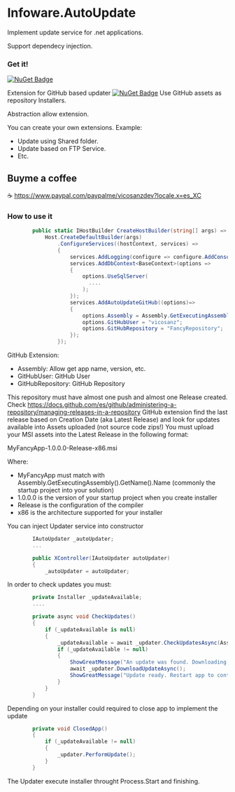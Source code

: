 # Infoware.AutoUpdate
 
Implement update service for .net applications.

Support dependecy injection.

### Get it!
[![NuGet Badge](https://buildstats.info/nuget/Infoware.AutoUpdate)](https://www.nuget.org/packages/Infoware.AutoUpdate/)

Extension for GitHub based updater
[![NuGet Badge](https://buildstats.info/nuget/Infoware.AutoUpdate.GitHub)](https://www.nuget.org/packages/Infoware.AutoUpdate.GitHub/)
Use GitHub assets as repository Installers.

Abstraction allow extension. 

You can create your own extensions.
Example:
- Update using Shared folder.
- Update based on FTP Service.
- Etc.

## Buyme a coffee
:coffee: https://www.paypal.com/paypalme/vicosanzdev?locale.x=es_XC

### How to use it

```csharp
        public static IHostBuilder CreateHostBuilder(string[] args) =>
            Host.CreateDefaultBuilder(args)
                .ConfigureServices((hostContext, services) =>
                {
                    services.AddLogging(configure => configure.AddConsole());
                    services.AddDbContext<BaseContext>(options =>
                    {
                        options.UseSqlServer(
                          ....
                        );
                    });
                    services.AddAutoUpdateGitHub((options)=>
                    {
                        options.Assembly = Assembly.GetExecutingAssembly();
                        options.GitHubUser = "vicosanz";
                        options.GitHubRepository = "FancyRepository";
                    });
                });
```

GitHub Extension:
- Assembly: Allow get app name, version, etc.
- GitHubUser: GitHub User
- GitHubRepository: GitHub Repository

This repository must have almost one push and almost one Release created. Check https://docs.github.com/es/github/administering-a-repository/managing-releases-in-a-repository
GitHub extension find the last release based on Creation Date (aka Latest Release) and look for updates available into Assets uploaded (not source code zips!)
You must upload your MSI assets into the Latest Release in the following format:

MyFancyApp-1.0.0.0-Release-x86.msi

Where:
- MyFancyApp must match with Assembly.GetExecutingAssembly().GetName().Name (commonly the startup project into your solution)
- 1.0.0.0 is the version of your startup project when you create installer
- Release is the configuration of the compiler
- x86 is the architecture supported for your installer

You can inject Updater service into constructor
```csharp
        IAutoUpdater _autoUpdater;
        ...

        public XController(IAutoUpdater autoUpdater)
        {
            _autoUpdater = autoUpdater;
```
In order to check updates you must:
```csharp
        private Installer _updateAvailable;
        ....

        private async void CheckUpdates()
        {
            if (_updateAvailable is null)
            {
                _updateAvailable = await _updater.CheckUpdatesAsync(Assembly.GetEntryAssembly());
                if (_updateAvailable != null)
                {
                    ShowGreatMessage("An update was found. Downloading...");
                    await _updater.DownloadUpdateAsync();
                    ShowGreatMessage("Update ready. Restart app to continue.");
                }
            }
        }
```
Depending on your installer could required to close app to implement the update
```csharp
        private void ClosedApp()
        {
            if (_updateAvailable != null)
            {
                _updater.PerformUpdate();
            }
        }
```
The Updater execute installer throught Process.Start and finishing.

